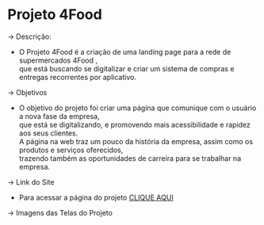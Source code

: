 # **Projeto 4Food**

-> Descrição:

* O Projeto 4Food é a criação de uma landing page para a rede de supermercados 4Food , <br> 
que está buscando se digitalizar e criar um sistema de compras e entregas recorrentes por aplicativo. 


-> Objetivos

* O objetivo do projeto foi criar uma página que comunique com o usuário a nova fase da empresa, <br>
que está se digitalizando, e promovendo mais acessibilidade e rapidez aos seus clientes. <br>
A página na web traz um pouco da história da empresa, assim como os produtos e serviços oferecidos, <br>
trazendo também as oportunidades de carreira para se trabalhar na empresa.

-> Link do Site

* Para acessar a página do projeto [CLIQUE AQUI](worthless-hat.surge.sh)

-> Imagens das Telas do Projeto



